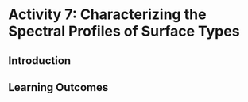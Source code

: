 # Activity 7: Characterizing the Spectral Profiles of Surface Types


## Introduction




## Learning Outcomes
